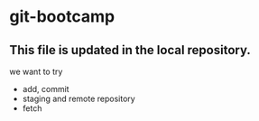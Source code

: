 # git-bootcamp
## This file is updated in the local repository. 

we want to try
* add, commit
* staging and remote repository
* fetch 
